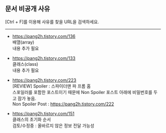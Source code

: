 문서 비공개 사유
---
[Ctrl + F]를 이용해 사유를 찾을 URL을 검색하세요.

---

* https://pang2h.tistory.com/136<br>
배열(array) <br>
내용 추가 필요

* https://pang2h.tistory.com/133 <br>
클래스(class) <br>
내용 추가 필요

* https://pang2h.tistory.com/223 <br>
\[REVIEW\] Spoiler : 스파이더맨 파 프롬 홈<br>
스포일러를 포함한 포스트이기 때문에 Non Spoiler 포스트 아래에 비밀번호를 두고 잠가 놓음.<br>
Non Spoiler Post : https://pang2h.tistory.com/222

* https://pang2h.tistory.com/151 <br>
클래스의 초기화 순서<br>
검토/수정중 : 올바르지 않은 정보 전달 가능성
